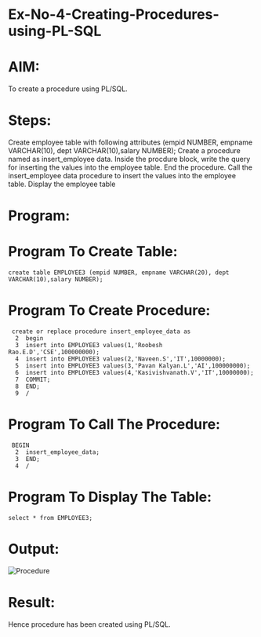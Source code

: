 # Ex-No-4-Creating-Procedures-using-PL-SQL
# AIM:
To create a procedure using PL/SQL.

# Steps:
Create employee table with following attributes (empid NUMBER, empname VARCHAR(10), dept VARCHAR(10),salary NUMBER);
Create a procedure named as insert_employee data.
Inside the procdure block, write the query for inserting the values into the employee table.
End the procedure.
Call the insert_employee data procedure to insert the values into the employee table.
Display the employee table
# Program:
# Program To Create Table:
```
create table EMPLOYEE3 (empid NUMBER, empname VARCHAR(20), dept VARCHAR(10),salary NUMBER);
```
# Program To Create Procedure:
```
 create or replace procedure insert_employee_data as
  2  begin
  3  insert into EMPLOYEE3 values(1,'Roobesh Rao.E.D','CSE',100000000);
  4  insert into EMPLOYEE3 values(2,'Naveen.S','IT',10000000);
  5  insert into EMPLOYEE3 values(3,'Pavan Kalyan.L','AI',100000000);
  6  insert into EMPLOYEE3 values(4,'Kasivishvanath.V','IT',10000000);
  7  COMMIT;
  8  END;
  9  /
```
# Program To Call The Procedure:
```
 BEGIN
  2  insert_employee_data;
  3  END;
  4  /
```
# Program To Display The Table:
```
select * from EMPLOYEE3;
```
# Output:
![Procedure](https://github.com/HariviswanathB/Ex-No-4-Creating-Procedures-using-PL-SQL/assets/119103855/08200c7b-f032-4ace-9cf0-04eac3bc304a)



# Result:
Hence procedure has been created using PL/SQL.
